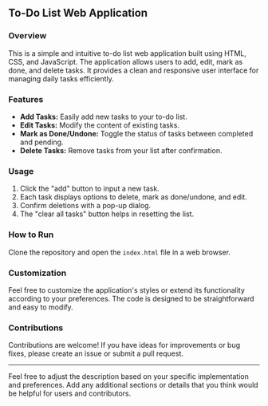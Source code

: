 
## To-Do List Web Application

### Overview

This is a simple and intuitive to-do list web application built using HTML, CSS, and JavaScript. The application allows users to add, edit, mark as done, and delete tasks. It provides a clean and responsive user interface for managing daily tasks efficiently.

### Features

- **Add Tasks:** Easily add new tasks to your to-do list.
- **Edit Tasks:** Modify the content of existing tasks.
- **Mark as Done/Undone:** Toggle the status of tasks between completed and pending.
- **Delete Tasks:** Remove tasks from your list after confirmation.

### Usage

1. Click the "add" button to input a new task.
2. Each task displays options to delete, mark as done/undone, and edit.
3. Confirm deletions with a pop-up dialog.
4. The "clear all tasks" button helps in resetting the list.

### How to Run

Clone the repository and open the `index.html` file in a web browser.

### Customization

Feel free to customize the application's styles or extend its functionality according to your preferences. The code is designed to be straightforward and easy to modify.

### Contributions

Contributions are welcome! If you have ideas for improvements or bug fixes, please create an issue or submit a pull request.

---

Feel free to adjust the description based on your specific implementation and preferences. Add any additional sections or details that you think would be helpful for users and contributors.
